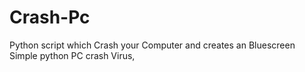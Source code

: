 # Crash-Pc
Python script which Crash your Computer and creates an Bluescreen
Simple python PC crash Virus, 
